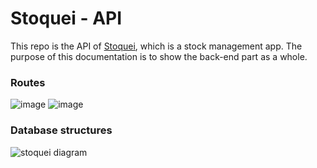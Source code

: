 # Stoquei - API

This repo is the API of [Stoquei](https://github.com/gustavenrique/stoquei), which is a stock management app. The purpose of this documentation is to show the back-end part as a whole.

### Routes
![image](https://user-images.githubusercontent.com/81171856/219518839-9361000a-506c-4fbe-ae08-fdc52b3f4768.png)
![image](https://user-images.githubusercontent.com/81171856/219518895-28d48f56-d98e-4a41-bc4a-78a1a9afcb4d.png)

### Database structures
![stoquei diagram](https://user-images.githubusercontent.com/81171856/219518279-669f9001-fb11-45da-be2f-4a0319cf53a3.jpg)
